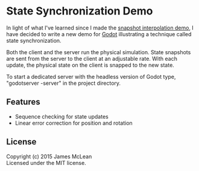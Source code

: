 # State Synchronization Demo

In light of what I've learned since I made the [snapshot interpolation demo](https://github.com/jrimclean/godot-snapshot-interpolation-demo), I have decided to write a new demo for [Godot](http://www.godotengine.org) illustrating a technique called state synchronization.

Both the client and the server run the physical simulation. State snapshots are sent from the server to the client at an adjustable rate. With each update, the physical state on the client is snapped to the new state.

To start a dedicated server with the headless version of Godot type, "godotserver -server" in the project directory.

## Features
* Sequence checking for state updates
* Linear error correction for position and rotation

## License
Copyright (c) 2015 James McLean  
Licensed under the MIT license.
